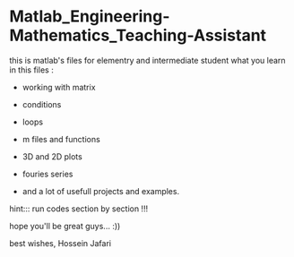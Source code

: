 # Matlab_Engineering-Mathematics_Teaching-Assistant
this is matlab's files for elementry and intermediate student
what you learn in this files :
- working with matrix
- conditions
- loops
- m files and functions
- 3D and 2D plots

- fouries series

- and a lot of usefull projects and examples.

hint::: run codes section by section !!!

hope you'll be great guys... :))

best wishes,
Hossein Jafari
